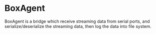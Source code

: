 # BoxAgent 

BoxAgent is a bridge which receive streaming data from serial ports, and serialize/deserialize the streaming data, then log the data into file system.
